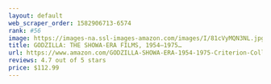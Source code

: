 ```yaml
---
layout: default 
﻿web_scraper_order: 1582906713-6574
rank: #56
image: https://images-na.ssl-images-amazon.com/images/I/81cVyMQN3NL.jpg
title: GODZILLA: THE SHOWA-ERA FILMS, 1954–1975…
url: https://www.amazon.com/GODZILLA-SHOWA-ERA-1954-1975-Criterion-Collection/dp/B07VLJ9KB6/ref=zg_mw_movies-tv_56?_encoding=UTF8&psc=1&refRID=46H18T9MD3CR2HGGW70G
reviews: 4.7 out of 5 stars
price: $112.99 
---
```

